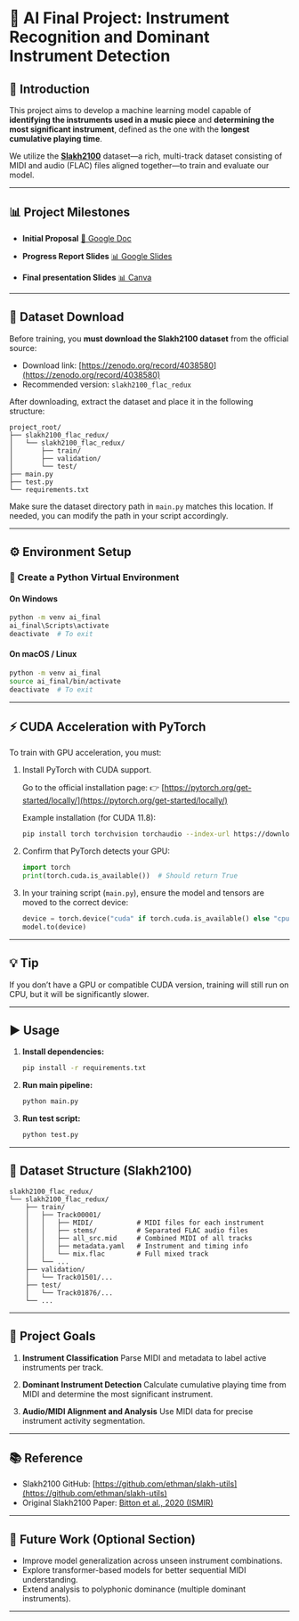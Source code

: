 # 🎼 AI Final Project: Instrument Recognition and Dominant Instrument Detection

## 🧠 Introduction

This project aims to develop a machine learning model capable of **identifying the instruments used in a music piece** and **determining the most significant instrument**, defined as the one with the **longest cumulative playing time**.

We utilize the **[Slakh2100](https://github.com/ethman/slakh-utils)** dataset—a rich, multi-track dataset consisting of MIDI and audio (FLAC) files aligned together—to train and evaluate our model.

---

## 📊 Project Milestones

* **Initial Proposal**
  [📄 Google Doc](https://docs.google.com/document/d/1jZ7JGuw9_N2WezTFJKg-Jdab_Qe3hjmvzvFMn526SG0/edit?usp=sharing)

* **Progress Report Slides**
  [📊 Google Slides](https://docs.google.com/presentation/d/1NKNK1LOjQL-NjCYRZixUHCrWynjLjuiBDPvu7gCSuxY/edit?usp=sharing)

* **Final presentation Slides**
  [📊 Canva](https://docs.google.com/presentation/d/1NKNK1LOjQL-NjCYRZixUHCrWynjLjuiBDPvu7gCSuxY/edit?usp=sharing](https://www.canva.com/design/DAGo7rASyC4/1ifZqAWp0DwDDGjLzSdvPw/edit))
---

## 🔽 Dataset Download

Before training, you **must download the Slakh2100 dataset** from the official source:

* Download link: [https://zenodo.org/record/4038580](https://zenodo.org/record/4038580)
* Recommended version: `slakh2100_flac_redux`

After downloading, extract the dataset and place it in the following structure:

```
project_root/
├── slakh2100_flac_redux/
│   └── slakh2100_flac_redux/
│       ├── train/
│       ├── validation/
│       └── test/
├── main.py
├── test.py
└── requirements.txt
```

Make sure the dataset directory path in `main.py` matches this location. If needed, you can modify the path in your script accordingly.

---

## ⚙️ Environment Setup

### 🔧 Create a Python Virtual Environment

#### On Windows

```bash
python -m venv ai_final
ai_final\Scripts\activate
deactivate  # To exit
```

#### On macOS / Linux

```bash
python -m venv ai_final
source ai_final/bin/activate
deactivate  # To exit
```

---

## ⚡ CUDA Acceleration with PyTorch

To train with GPU acceleration, you must:

1. Install PyTorch with CUDA support.

   Go to the official installation page:
   👉 [https://pytorch.org/get-started/locally/](https://pytorch.org/get-started/locally/)

   Example installation (for CUDA 11.8):

   ```bash
   pip install torch torchvision torchaudio --index-url https://download.pytorch.org/whl/cu118
   ```

2. Confirm that PyTorch detects your GPU:

   ```python
   import torch
   print(torch.cuda.is_available())  # Should return True
   ```

3. In your training script (`main.py`), ensure the model and tensors are moved to the correct device:

   ```python
   device = torch.device("cuda" if torch.cuda.is_available() else "cpu")
   model.to(device)
   ```

---

## 💡 Tip

If you don’t have a GPU or compatible CUDA version, training will still run on CPU, but it will be significantly slower.

---

## ▶️ Usage

1. **Install dependencies:**

   ```bash
   pip install -r requirements.txt
   ```

2. **Run main pipeline:**

   ```bash
   python main.py
   ```

3. **Run test script:**

   ```bash
   python test.py
   ```

---

## 📁 Dataset Structure (Slakh2100)

```
slakh2100_flac_redux/
└── slakh2100_flac_redux/
    ├── train/
    │   ├── Track00001/
    │   │   ├── MIDI/           # MIDI files for each instrument
    │   │   ├── stems/          # Separated FLAC audio files
    │   │   ├── all_src.mid     # Combined MIDI of all tracks
    │   │   ├── metadata.yaml   # Instrument and timing info
    │   │   └── mix.flac        # Full mixed track
    │   └── ...
    ├── validation/
    │   └── Track01501/...
    ├── test/
    │   └── Track01876/...
    └── ...
```

---

## 📌 Project Goals

1. **Instrument Classification**
   Parse MIDI and metadata to label active instruments per track.

2. **Dominant Instrument Detection**
   Calculate cumulative playing time from MIDI and determine the most significant instrument.

3. **Audio/MIDI Alignment and Analysis**
   Use MIDI data for precise instrument activity segmentation.

---

## 📚 Reference

* Slakh2100 GitHub: [https://github.com/ethman/slakh-utils](https://github.com/ethman/slakh-utils)
* Original Slakh2100 Paper: [Bitton et al., 2020 (ISMIR)](https://arxiv.org/abs/2006.05261)

---

## 🚧 Future Work (Optional Section)

* Improve model generalization across unseen instrument combinations.
* Explore transformer-based models for better sequential MIDI understanding.
* Extend analysis to polyphonic dominance (multiple dominant instruments).

---
